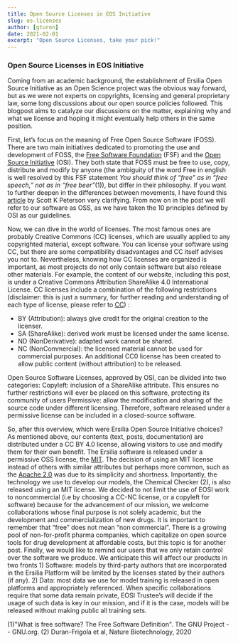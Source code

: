 ```yaml
---
title: Open Source Licenses in EOS Initiative
slug: os-licenses
author: [gturon]
date: 2021-02-01
excerpt: "Open Source Licenses, take your pick!"
---
```


### Open Source Licenses in EOS Initiative

Coming from an academic background, the establishment of Ersilia Open Source Initiative as an Open Science project was the obvious way forward, but as we were not experts on copyrights, licensing and general proprietary law, some long discussions about our open source policies followed. This blogpost aims to catalyze our discussions on the matter, explaining why and what we license and hoping it might eventually help others in the same position.

First, let’s focus on the meaning of Free Open Source Software (FOSS). There are two main initiatives dedicated to promoting the use and development of FOSS,  the [Free Software Foundation](https://www.fsf.org/) (FSF) and the [Open Source Initiative](https://opensource.org/) (OSI). They both state that FOSS must be free to use, copy, distribute and modify by anyone (the ambiguity of the word Free in english is well resolved by this FSF statement *You should think of “free” as in “free speech,” not as in “free beer”*(1)), but differ in their philosophy. If you want to further deepen in the differences between movements, I have found this [article](https://opensource.com/article/17/11/open-source-or-free-software) by Scott K Peterson very clarifying. From now on in the post we will refer to our software as OSS, as we have taken the 10 principles defined by OSI as our guidelines.

Now, we can dive in the world of licenses. The most famous ones are probably Creative Commons (CC) licenses, which are usually applied to any copyrighted material, except software. You can license your software using CC, but there are some compatibility disadvantages and CC itself advises you not to. Nevertheless, knowing how CC licenses are organized is important, as most projects do not only contain software but also release other materials. For example, the content of our website, including this post, is under a Creative Commons Attribution ShareAlike 4.0 International License. CC licenses include a combination of the following restrictions (disclaimer: this is just a summary, for further reading and understanding of each type of license, please refer to [CC](https://creativecommons.org/licenses/)) :
* BY (Attribution): always give credit for the original creation to the licenser.
* SA (ShareAlike): derived work must be licensed under the same license.
* ND (NonDerivative): adapted work cannot be shared.
* NC (NonCommercial): the licensed material cannot be used for commercial purposes.
An additional CC0 license has been created to allow public content (without attribution) to be released.

Open Source Software Licenses, approved by OSI, can be divided into two categories:
Copyleft: inclusion of a ShareAlike attribute. This ensures no further restrictions will ever be placed on this software, protecting its community of users
Permissive: allow the modification and sharing of the source code under different licensing. Therefore, software released under a permissive license can be included in a closed-source software.

So, after this overview, which were Ersilia Open Source Initiative choices? As mentioned above, our contents (text, posts, documentation) are distributed under a CC BY 4.0 license, allowing visitors to use and modify them for their own benefit. The Ersilia software is released under a permissive OSS license, the  [MIT](https://opensource.org/licenses/MIT). The decision of using an MIT license instead of others with similar attributes but perhaps more common, such as the [Apache 2.0](https://opensource.org/licenses/Apache-2.0) was due to its simplicity and shortness. Importantly, the technology we use to develop our models, the Chemical Checker (2), is also released using an MIT license. We decided to not limit the use of EOSI work to noncommercial (i.e by choosing a CC-NC license, or a copyleft for software) because for the advancement of our mission, we welcome collaborations whose final purpose is not solely academic, but the development and commercialization of new drugs. It is important to remember that “free” does not mean “non commercial”. There is a growing pool of non-for-profit pharma companies, which capitalize on open source tools for drug development at affordable costs, but this topic is for another post.
Finally, we would like to remind our users that we only retain control over the software we produce. We anticipate this will affect our products in two fronts 1) Software: models by third-party authors that are incorporated in the Ersilia Platform will be limited by the licenses stated by their authors (if any). 2) Data: most data we use for model training is released in open platforms and appropriately referenced. When specific collaborations require that some data remain private, EOSI Trustee’s will decide if the usage of such data is key in our mission, and if it is the case, models will be released without making public all training sets.

(1)"What is free software? The Free Software Definition". The GNU Project -- GNU.org.
(2) Duran-Frigola et al, Nature Biotechnology, 2020
